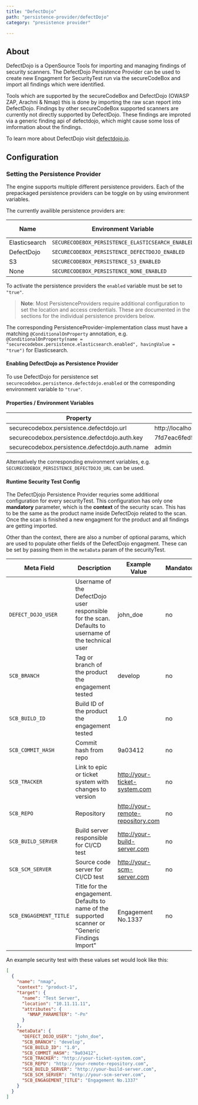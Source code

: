 ```yaml
---
title: "DefectDojo"
path: "persistence-provider/defectDojo"
category: "presistence provider"

---
```


## About

DefectDojo is a OpenSource Tools for importing and managing findings of security scanners. The DefectDojo Persistence Provider can be used to create new Engagment for SecurityTest run via the secureCodeBox and import all findings which were identified.

Tools which are supported by the secureCodeBox and DefectDojo (OWASP ZAP, Arachni & Nmap) this is done by importing the raw scan report into DefectDojo. Findings by other secureCodeBox supported scanners are currently not directly supported by DefectDojo. These findings are improted via a generic finding api of defectdojo, which might cause some loss of imformation about the findings.  

To learn more about DefectDojo visit [defectdojo.io].

## Configuration

### Setting the Persistence Provider

The engine supports multiple different persistence providers. Each of the prepackaged persistence providers can be toggle on by using environment variables.

The currently availible persistence providers are:

| Name          | Environment Variable                              | Default Value |
| ------------- | ------------------------------------------------- | ------------- |
| Elasticsearch | `SECURECODEBOX_PERSISTENCE_ELASTICSEARCH_ENABLED` | `"false"`     |
| DefectDojo    | `SECURECODEBOX_PERSISTENCE_DEFECTDOJO_ENABLED`    | `"false"`     |
| S3            | `SECURECODEBOX_PERSISTENCE_S3_ENABLED`            | `"false"`     |
| None          | `SECURECODEBOX_PERSISTENCE_NONE_ENABLED`          | `"false"`     |

To activate the persistence providers the `enabled` variable must be set to `"true"`.

> **Note**: Most PersistenceProviders require additional configuration to set the location and access credentials. These are documented in the sections for the individual persistence providers below.

The corresponding PersistenceProvider-implementation class must have a matching `@ConditionalOnProperty` annotation, e.g. `@ConditionalOnProperty(name = "securecodebox.persistence.elasticsearch.enabled", havingValue = "true")` for Elasticsearch.

#### Enabling DefectDojo as Persistence Provider

To use DefectDojo for persistence set `securecodebox.persistence.defectdojo.enabled` or the corresponding environment variable to `"true"`.

#### Properties / Environment Variables

| Property                                       | Example Value                            | Mandatory |
| ---------------------------------------------- | ---------------------------------------- | --------- |
| securecodebox.persistence.defectdojo.url       | http://localhost:8000                    | yes       |
| securecodebox.persistence.defectdojo.auth.key  | 7fd7eac6fed567b19928f7928a7ddb86f0497e4e | yes       |
| securecodebox.persistence.defectdojo.auth.name | admin                                    | yes       |

Alternatively the corresponding environment variables, e.g. `SECURECODEBOX_PERSISTENCE_DEFECTDOJO_URL` can be used.

#### Runtime Security Test Config

The DefectDjojo Persistence Provider requries some additional configuration for every securityTest.
This configuration has only one **mandatory** parameter, which is the **context** of the security scan. This has to be the same as the product name inside DefectDojo related to the scan. Once the scan is finished a new engagment for the product and all findings are getting imported.

Other than the context, there are also a number of optional params, which are used to populate other fields of the DefectDojo engagment.
These can be set by passing them in the `metaData` param of the securityTest.

| Meta Field             |  Description                                                                                         | Example Value                     | Mandatory |
| ---------------------- | ---------------------------------------------------------------------------------------------------- | --------------------------------- | --------- |
| `DEFECT_DOJO_USER`     | Username of the DefectDojo user responsible for the scan. Defaults to username of the technical user | john_doe                          | no        |
| `SCB_BRANCH`           | Tag or branch of the product the engagement tested                                                   | develop                           | no        |
| `SCB_BUILD_ID`         | Build ID of the product the engagement tested                                                        | 1.0                               | no        |
| `SCB_COMMIT_HASH`      | Commit hash from repo                                                                                | 9a03412                           | no        |
| `SCB_TRACKER`          | Link to epic or ticket system with changes to version                                                | http://your-ticket-system.com     | no        |
| `SCB_REPO`             | Repository                                                                                           | http://your-remote-repository.com | no        |
| `SCB_BUILD_SERVER`     | Build server responsible for CI/CD test                                                              | http://your-build-server.com      | no        |
| `SCB_SCM_SERVER`       | Source code server for CI/CD test                                                                    | http://your-scm-server.com        | no        |
| `SCB_ENGAGEMENT_TITLE` | Title for the engagement. Defaults to name of the supported scanner or "Generic Findings Import"     | Engagement No.1337                | no        |

An example security test with these values set would look like this:

```json
[
  {
    "name": "nmap",
    "context": "product-1",
    "target": {
      "name": "Test Server",
      "location": "10.11.11.11",
      "attributes": {
        "NMAP_PARAMETER": "-Pn"
      }
    },
    "metaData": {
      "DEFECT_DOJO_USER": "john_doe",
      "SCB_BRANCH": "develop",
      "SCB_BUILD_ID": "1.0",
      "SCB_COMMIT_HASH": "9a03412",
      "SCB_TRACKER": "http://your-ticket-system.com",
      "SCB_REPO": "http://your-remote-repository.com",
      "SCB_BUILD_SERVER": "http://your-build-server.com",
      "SCB_SCM_SERVER": "http://your-scm-server.com",
      "SCB_ENGAGEMENT_TITLE": "Engagement No.1337"
    }
  }
]
```

[defectdojo.io]:https://defectdojo.readthedocs.io/en/latest/